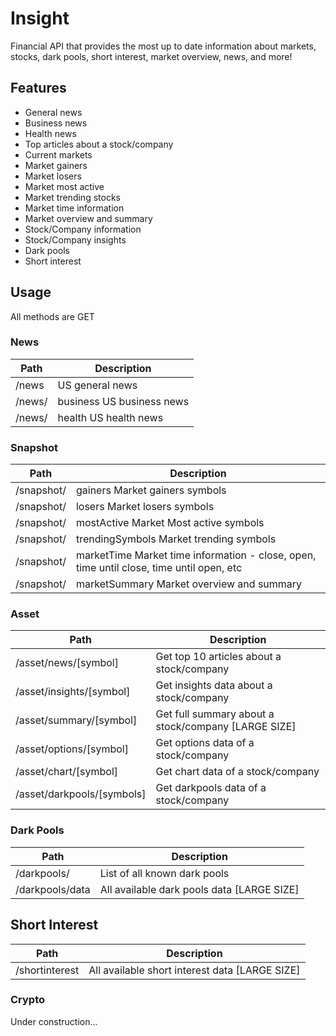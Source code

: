 # Insight

Financial API that provides the most up to date information about markets, stocks, dark pools, short interest, market overview, news, and more!

## Features

- General news
- Business news
- Health news
- Top articles about a stock/company
- Current markets
- Market gainers
- Market losers
- Market most active
- Market trending stocks
- Market time information
- Market overview and summary
- Stock/Company information
- Stock/Company insights
- Dark pools
- Short interest

## Usage

All methods are GET

### News

| Path   | Description               |
| ------ | ------------------------- |
| /news  | US general news           |
| /news/ | business US business news |
| /news/ | health US health news     |

### Snapshot

| Path       | Description                                                                              |
| ---------- | ---------------------------------------------------------------------------------------- |
| /snapshot/ | gainers Market gainers symbols                                                           |
| /snapshot/ | losers Market losers symbols                                                             |
| /snapshot/ | mostActive Market Most active symbols                                                    |
| /snapshot/ | trendingSymbols Market trending symbols                                                  |
| /snapshot/ | marketTime Market time information - close, open, time until close, time until open, etc |
| /snapshot/ | marketSummary Market overview and summary                                                |

### Asset

| Path                       | Description                                         |
| -------------------------- | --------------------------------------------------- |
| /asset/news/[symbol]       | Get top 10 articles about a stock/company           |
| /asset/insights/[symbol]   | Get insights data about a stock/company             |
| /asset/summary/[symbol]    | Get full summary about a stock/company [LARGE SIZE] |
| /asset/options/[symbol]    | Get options data of a stock/company                 |
| /asset/chart/[symbol]      | Get chart data of a stock/company                   |
| /asset/darkpools/[symbols] | Get darkpools data of a stock/company               |

### Dark Pools

| Path            | Description                                |
| --------------- | ------------------------------------------ |
| /darkpools/     | List of all known dark pools               |
| /darkpools/data | All available dark pools data [LARGE SIZE] |

## Short Interest

| Path           | Description                                    |
| -------------- | ---------------------------------------------- |
| /shortinterest | All available short interest data [LARGE SIZE] |

### Crypto

Under construction...
